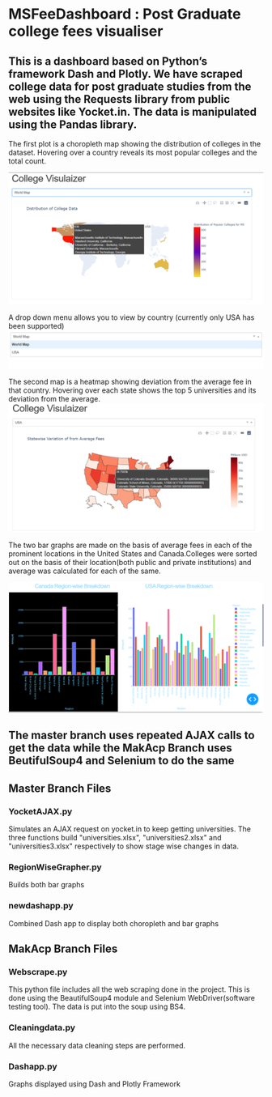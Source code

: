 # MSFeeDashboard : Post Graduate college fees visualiser
## This is a dashboard based on Python’s framework Dash and Plotly. We have scraped college data for post graduate studies from the web using the Requests library from public websites like Yocket.in. The data is manipulated using the Pandas library.
The first plot is a choropleth map showing the distribution of colleges in the dataset. Hovering over a country reveals its most popular colleges and the total count.

<img src= "docs/Screenshot1.png">

A drop down menu allows you to view by country (currently only USA has been supported)
<img src = "docs/Screenshot4.png">

The second map is a heatmap showing deviation from the average fee in that country. Hovering over each state shows the top 5 universities and its deviation from the average.
<img src = "docs/Screenshot2.png">

The two bar graphs are made on the basis of average fees in each of the prominent locations in the United States and Canada.Colleges were sorted out on the basis of their location(both public and private institutions) and average was calculated for each of the same. 

<img src = "docs/Screenshot3.png">

## The master branch uses repeated AJAX calls to get the data while the MakAcp Branch uses BeutifulSoup4 and Selenium to do the same

## Master Branch Files
### YocketAJAX.py
Simulates an AJAX request on yocket.in to keep getting universities. The three functions build "universities.xlsx", "universities2.xlsx" and "universities3.xlsx" respectively to show stage wise changes in data. 

### RegionWiseGrapher.py
Builds both bar graphs

### newdashapp.py
Combined Dash app to display both choropleth and bar graphs


## MakAcp Branch Files
### Webscrape.py
This python file includes all the web scraping done in the project. This is done using the BeautifulSoup4 module and Selenium WebDriver(software testing tool). The data is put into the soup using BS4.

### Cleaningdata.py
All the necessary data cleaning steps are performed.

### Dashapp.py
Graphs displayed using Dash and Plotly Framework

